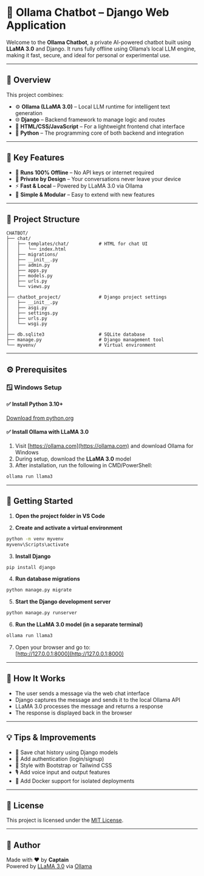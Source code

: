 # 🤖 Ollama Chatbot – Django Web Application

Welcome to the **Ollama Chatbot**, a private AI-powered chatbot built using **LLaMA 3.0** and Django. It runs fully offline using Ollama’s local LLM engine, making it fast, secure, and ideal for personal or experimental use.

---

## 🚀 Overview

This project combines:

- ⚙️ **Ollama (LLaMA 3.0)** – Local LLM runtime for intelligent text generation  
- 🌐 **Django** – Backend framework to manage logic and routes  
- 🎨 **HTML/CSS/JavaScript** – For a lightweight frontend chat interface  
- 🐍 **Python** – The programming core of both backend and integration

---

## 🌟 Key Features

- 📴 **Runs 100% Offline** – No API keys or internet required  
- 🔐 **Private by Design** – Your conversations never leave your device  
- ⚡ **Fast & Local** – Powered by LLaMA 3.0 via Ollama  
- 🧩 **Simple & Modular** – Easy to extend with new features

---

## 📂 Project Structure

```
CHATBOT/
├── chat/
│   ├── templates/chat/           # HTML for chat UI
│   │   └── index.html
│   ├── migrations/
│   ├── __init__.py
│   ├── admin.py
│   ├── apps.py
│   ├── models.py
│   ├── urls.py
│   └── views.py
│
├── chatbot_project/              # Django project settings
│   ├── __init__.py
│   ├── asgi.py
│   ├── settings.py
│   ├── urls.py
│   └── wsgi.py
│
├── db.sqlite3                    # SQLite database
├── manage.py                     # Django management tool
└── myvenv/                       # Virtual environment
```

---

## ⚙️ Prerequisites

### 🪟 Windows Setup

#### ✅ Install Python 3.10+
[Download from python.org](https://www.python.org/downloads/windows/)

#### ✅ Install Ollama with LLaMA 3.0
1. Visit [https://ollama.com](https://ollama.com) and download Ollama for Windows  
2. During setup, download the **LLaMA 3.0** model  
3. After installation, run the following in CMD/PowerShell:

```bash
ollama run llama3
```

---

## 🔧 Getting Started

1. **Open the project folder in VS Code**

2. **Create and activate a virtual environment**

```bash
python -m venv myvenv
myvenv\Scripts\activate
```

3. **Install Django**

```bash
pip install django
```

4. **Run database migrations**

```bash
python manage.py migrate
```

5. **Start the Django development server**

```bash
python manage.py runserver
```

6. **Run the LLaMA 3.0 model (in a separate terminal)**

```bash
ollama run llama3
```

7. Open your browser and go to:  
[http://127.0.0.1:8000](http://127.0.0.1:8000)

---

## 🧠 How It Works

- The user sends a message via the web chat interface  
- Django captures the message and sends it to the local Ollama API  
- LLaMA 3.0 processes the message and returns a response  
- The response is displayed back in the browser

---

## 💡 Tips & Improvements

- 💾 Save chat history using Django models  
- 🔐 Add authentication (login/signup)  
- 🎨 Style with Bootstrap or Tailwind CSS  
- 🎙️ Add voice input and output features  
- 🐳 Add Docker support for isolated deployments

---

## 📜 License

This project is licensed under the [MIT License](LICENSE).

---

## 🙌 Author

Made with ❤️ by **Captain**  
Powered by [LLaMA 3.0](https://ollama.com/library/llama3) via [Ollama](https://ollama.com)
